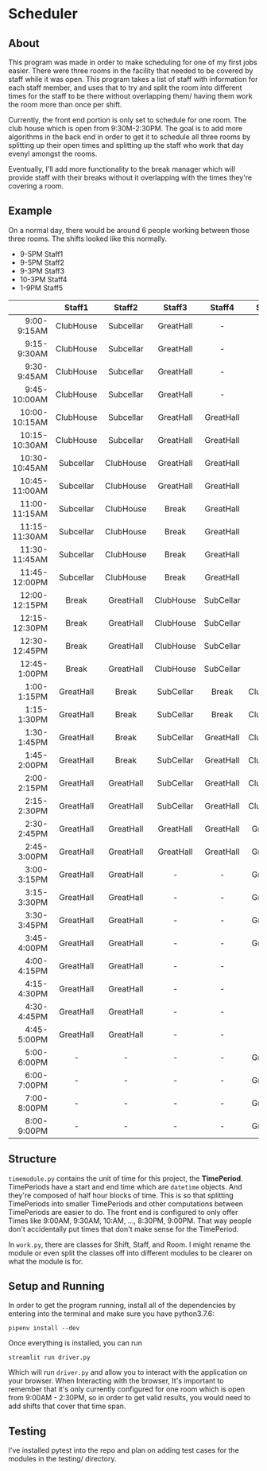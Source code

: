 # Scheduler

## About
This program was made in order to make scheduling for one of my first jobs easier.
There were three rooms in the facility that needed to be covered by staff while it
was open. This program takes a list of staff with information for each staff member,
and uses that to try and split the room into different times for the staff to be
there without overlapping them/ having them work the room more than once per shift.

Currently, the front end portion is only set to schedule for one room. The club house
which is open from 9:30M-2:30PM. The goal is to add more algorithms in the back end in
order to get it to schedule all three rooms by splitting up their open times and
splitting up the staff who work that day evenyl amongst the rooms.

Eventually, I'll add more functionality to the break manager which will provide
staff with their breaks without it overlapping with the times they're covering a
room.

## Example

On a normal day, there would be around 6 people working between those three rooms.
The shifts looked like this normally.
* 9-5PM Staff1
* 9-5PM Staff2
* 9-3PM Staff3
* 10-3PM Staff4
* 1-9PM Staff5

|            | Staff1   |  Staff2  | Staff3     | Staff4      | Staff 5
-------------:|:----------:|:----------:|:------------:|:-------------:|:-------:
9:00-9:15AM | ClubHouse | Subcellar | GreatHall | -           | -
9:15-9:30AM | ClubHouse | Subcellar | GreatHall | -           | -
9:30-9:45AM | ClubHouse | Subcellar | GreatHall | -           | -
9:45-10:00AM | ClubHouse | Subcellar | GreatHall | -          | -
10:00-10:15AM | ClubHouse | Subcellar | GreatHall | GreatHall | -
10:15-10:30AM | ClubHouse | Subcellar | GreatHall | GreatHall | -
10:30-10:45AM | Subcellar | ClubHouse | GreatHall | GreatHall | -
10:45-11:00AM | Subcellar | ClubHouse | GreatHall | GreatHall | -
11:00-11:15AM | Subcellar | ClubHouse | Break | GreatHall | -
11:15-11:30AM | Subcellar | ClubHouse | Break | GreatHall | -
11:30-11:45AM | Subcellar | ClubHouse | Break | GreatHall | -
11:45-12:00PM | Subcellar | ClubHouse | Break | GreatHall | -
12:00-12:15PM | Break | GreatHall | ClubHouse | SubCellar | -
12:15-12:30PM | Break | GreatHall | ClubHouse | SubCellar | -
12:30-12:45PM | Break | GreatHall | ClubHouse | SubCellar | -
12:45-1:00PM  | Break | GreatHall | ClubHouse | SubCellar | -
1:00-1:15PM | GreatHall | Break     | SubCellar | Break | ClubHouse
1:15-1:30PM | GreatHall | Break     | SubCellar | Break | ClubHouse
1:30-1:45PM | GreatHall | Break     | SubCellar | GreatHall | ClubHouse
1:45-2:00PM | GreatHall | Break     | SubCellar | GreatHall | ClubHouse
2:00-2:15PM | GreatHall | GreatHall | SubCellar | GreatHall | ClubHouse
2:15-2:30PM | GreatHall | GreatHall | SubCellar | GreatHall | ClubHouse
2:30-2:45PM | GreatHall | GreatHall | GreatHall | GreatHall | GreatHall
2:45-3:00PM | GreatHall | GreatHall | GreatHall | GreatHall | GreatHall
3:00-3:15PM | GreatHall | GreatHall | - | - | GreatHall
3:15-3:30PM | GreatHall | GreatHall | - | - | GreatHall
3:30-3:45PM | GreatHall | GreatHall | - | - | GreatHall
3:45-4:00PM | GreatHall | GreatHall | - | - | GreatHall
4:00-4:15PM | GreatHall | GreatHall | - | - | Break
4:15-4:30PM | GreatHall | GreatHall | - | - | Break
4:30-4:45PM | GreatHall | GreatHall | - | - | Break
4:45-5:00PM | GreatHall | GreatHall | - | - | Break
5:00-6:00PM | - | - | - | - | GreatHall
6:00-7:00PM | - | - | - | - | GreatHall
7:00-8:00PM | - | - | - | - | GreatHall
8:00-9:00PM | - | - | - | - | GreatHall



## Structure

`timemodule.py` contains the unit of time for this project, the **TimePeriod**. 
TimePeriods have a start and end time which are
`datetime` objects. And they're composed of half hour blocks of time. This is so
that splitting TimePeriods into smaller TimePeriods and other computations between
TimePeriods are easier to do. The front end is configured to only offer Times like
9:00AM, 9:30AM, 10:AM, ..., 8:30PM, 9:00PM. That way people don't accidentally
put times that don't make sense for the TimePeriod.

In `work.py`, there are classes for Shift, Staff, and Room. I might rename the module
or even split the classes off into different modules to be clearer on what the module
is for.

## Setup and Running

In order to get the program running, install all of the dependencies by entering
into the terminal and make sure you have python3.7.6:

```pipenv install --dev```

Once everything is installed, you can run

``` streamlit run driver.py ```

Which will run `driver.py` and allow you to interact with the application on your
browser. When Interacting with the browser, It's important to remember that it's
only currently configured for one room which is open from 9:00AM - 2:30PM, so in
order to get valid results, you would need to add shifts that cover that time span.

## Testing

I've installed pytest into the repo and plan on adding test cases for the modules
in the testing/ directory.



